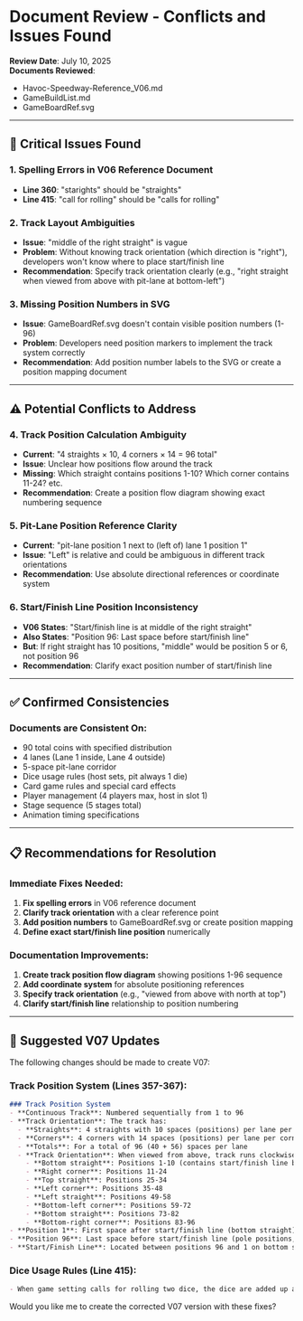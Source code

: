 # Document Review - Conflicts and Issues Found

**Review Date**: July 10, 2025  
**Documents Reviewed**:
- Havoc-Speedway-Reference_V06.md
- GameBuildList.md  
- GameBoardRef.svg

---

## 🚨 **Critical Issues Found**

### 1. **Spelling Errors in V06 Reference Document**
- **Line 360**: "starights" should be "straights"
- **Line 415**: "call for rolling" should be "calls for rolling"

### 2. **Track Layout Ambiguities** 
- **Issue**: "middle of the right straight" is vague
- **Problem**: Without knowing track orientation (which direction is "right"), developers won't know where to place start/finish line
- **Recommendation**: Specify track orientation clearly (e.g., "right straight when viewed from above with pit-lane at bottom-left")

### 3. **Missing Position Numbers in SVG**
- **Issue**: GameBoardRef.svg doesn't contain visible position numbers (1-96)
- **Problem**: Developers need position markers to implement the track system correctly
- **Recommendation**: Add position number labels to the SVG or create a position mapping document

---

## ⚠️ **Potential Conflicts to Address**

### 4. **Track Position Calculation Ambiguity**
- **Current**: "4 straights × 10, 4 corners × 14 = 96 total"
- **Issue**: Unclear how positions flow around the track
- **Missing**: Which straight contains positions 1-10? Which corner contains 11-24? etc.
- **Recommendation**: Create a position flow diagram showing exact numbering sequence

### 5. **Pit-Lane Position Reference Clarity**
- **Current**: "pit-lane position 1 next to (left of) lane 1 position 1"
- **Issue**: "Left" is relative and could be ambiguous in different track orientations
- **Recommendation**: Use absolute directional references or coordinate system

### 6. **Start/Finish Line Position Inconsistency**
- **V06 States**: "Start/finish line is at middle of the right straight"
- **Also States**: "Position 96: Last space before start/finish line"
- **But**: If right straight has 10 positions, "middle" would be position 5 or 6, not position 96
- **Recommendation**: Clarify exact position number of start/finish line

---

## ✅ **Confirmed Consistencies**

### Documents are Consistent On:
- 90 total coins with specified distribution
- 4 lanes (Lane 1 inside, Lane 4 outside)  
- 5-space pit-lane corridor
- Dice usage rules (host sets, pit always 1 die)
- Card game rules and special card effects
- Player management (4 players max, host in slot 1)
- Stage sequence (5 stages total)
- Animation timing specifications

---

## 📋 **Recommendations for Resolution**

### Immediate Fixes Needed:
1. **Fix spelling errors** in V06 reference document
2. **Clarify track orientation** with a clear reference point
3. **Add position numbers** to GameBoardRef.svg or create position mapping
4. **Define exact start/finish line position** numerically

### Documentation Improvements:
1. **Create track position flow diagram** showing positions 1-96 sequence
2. **Add coordinate system** for absolute positioning references
3. **Specify track orientation** (e.g., "viewed from above with north at top")
4. **Clarify start/finish line** relationship to position numbering

---

## 🔧 **Suggested V07 Updates**

The following changes should be made to create V07:

### Track Position System (Lines 357-367):
```markdown
### Track Position System
- **Continuous Track**: Numbered sequentially from 1 to 96
- **Track Orientation**: The track has:
  - **Straights**: 4 straights with 10 spaces (positions) per lane per straight (10 x 4 = 40)
  - **Corners**: 4 corners with 14 spaces (positions) per lane per corner (14 x 4 = 56)
  - **Totals**: For a total of 96 (40 + 56) spaces per lane
  - **Track Orientation**: When viewed from above, track runs clockwise with:
    - **Bottom straight**: Positions 1-10 (contains start/finish line between positions 96 and 1)
    - **Right corner**: Positions 11-24  
    - **Top straight**: Positions 25-34
    - **Left corner**: Positions 35-48
    - **Left straight**: Positions 49-58
    - **Bottom-left corner**: Positions 59-72
    - **Bottom straight**: Positions 73-82
    - **Bottom-right corner**: Positions 83-96
- **Position 1**: First space after start/finish line (bottom straight)
- **Position 96**: Last space before start/finish line (pole positions, bottom-right corner)
- **Start/Finish Line**: Located between positions 96 and 1 on bottom straight
```

### Dice Usage Rules (Line 415):
```markdown
- When game setting calls for rolling two dice, the dice are added up and the player moves the total, adhering to movement rules.
```

Would you like me to create the corrected V07 version with these fixes?
